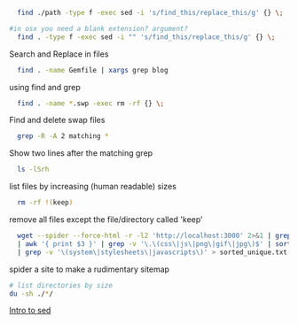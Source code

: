 ```bash
  find ./path -type f -exec sed -i 's/find_this/replace_this/g' {} \;

#in osx you need a blank extension? argument?
  find . -type f -exec sed -i "" 's/find_this/replace_this/g' {} \;
```
Search and Replace in files

```bash
  find . -name Gemfile | xargs grep blog
```
using find and grep

```bash
  find . -name *.swp -exec rm -rf {} \;
```
Find and delete swap files

```bash
  grep -R -A 2 matching *
```
Show two lines after the matching grep

```bash
  ls -lSrh
```
list files by increasing (human readable) sizes

```bash
  rm -rf !(keep)
```
remove all files except the file/directory called 'keep'

```bash
  wget --spider --force-html -r -l2 'http://localhost:3000' 2>&1 | grep '^--'
  | awk '{ print $3 }' | grep -v '\.\(css\|js\|png\|gif\|jpg\)$' | sort | uniq
  | grep -v '\(system\|stylesheets\|javascripts\)' > sorted_unique.txt
```
spider a site to make a rudimentary sitemap


```bash
# list directories by size
du -sh ./*/
```

[Intro to sed](http://www.grymoire.com/Unix/Sed.html#uh-0)
